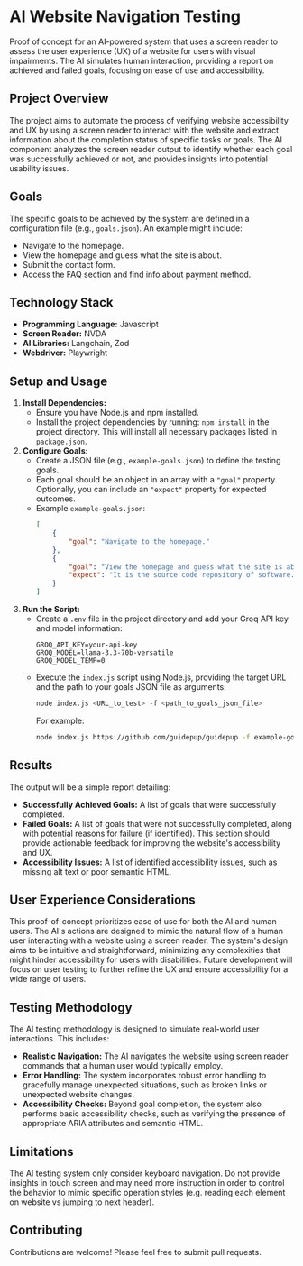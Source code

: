 # AI Website Navigation Testing
Proof of concept for an AI-powered system that uses a screen reader to assess the user experience (UX) of a website for users with visual impairments. The AI simulates human interaction, providing a report on achieved and failed goals, focusing on ease of use and accessibility.

## Project Overview

The project aims to automate the process of verifying website accessibility and UX by using a screen reader to interact with the website and extract information about the completion status of specific tasks or goals. The AI component analyzes the screen reader output to identify whether each goal was successfully achieved or not, and provides insights into potential usability issues.

## Goals

The specific goals to be achieved by the system are defined in a configuration file (e.g., `goals.json`).  An example might include:

* Navigate to the homepage.
* View the homepage and guess what the site is about.
* Submit the contact form.
* Access the FAQ section and find info about payment method.


## Technology Stack

* **Programming Language:** Javascript
* **Screen Reader:** NVDA
* **AI Libraries:** Langchain, Zod
* **Webdriver:** Playwright


## Setup and Usage

1. **Install Dependencies:** 
   - Ensure you have Node.js and npm installed.
   - Install the project dependencies by running: `npm install` in the project directory. This will install all necessary packages listed in `package.json`.
2. **Configure Goals:** 
   - Create a JSON file (e.g., `example-goals.json`) to define the testing goals. 
   - Each goal should be an object in an array with a `"goal"` property. Optionally, you can include an `"expect"` property for expected outcomes.
   - Example `example-goals.json`:
     ```json
     [
         {
             "goal": "Navigate to the homepage."
         },
         {
             "goal": "View the homepage and guess what the site is about.",
             "expect": "It is the source code repository of software."
         }
     ]
     ```
3. **Run the Script:**
   - Create a `.env` file in the project directory and add your Groq API key and model information:
     ```env
     GROQ_API_KEY=your-api-key
     GROQ_MODEL=llama-3.3-70b-versatile
     GROQ_MODEL_TEMP=0
     ```
   - Execute the `index.js` script using Node.js, providing the target URL and the path to your goals JSON file as arguments:
     ```bash
     node index.js <URL_to_test> -f <path_to_goals_json_file>
     ```
     For example:
     ```bash
     node index.js https://github.com/guidepup/guidepup -f example-goals.json
     ```

## Results

The output will be a simple report detailing:

* **Successfully Achieved Goals:** A list of goals that were successfully completed.
* **Failed Goals:** A list of goals that were not successfully completed, along with potential reasons for failure (if identified).  This section should provide actionable feedback for improving the website's accessibility and UX.
* **Accessibility Issues:** A list of identified accessibility issues, such as missing alt text or poor semantic HTML.

## User Experience Considerations

This proof-of-concept prioritizes ease of use for both the AI and human users. The AI's actions are designed to mimic the natural flow of a human user interacting with a website using a screen reader. The system's design aims to be intuitive and straightforward, minimizing any complexities that might hinder accessibility for users with disabilities.  Future development will focus on user testing to further refine the UX and ensure accessibility for a wide range of users.

## Testing Methodology

The AI testing methodology is designed to simulate real-world user interactions. This includes:

* **Realistic Navigation:** The AI navigates the website using screen reader commands that a human user would typically employ.
* **Error Handling:** The system incorporates robust error handling to gracefully manage unexpected situations, such as broken links or unexpected website changes.
* **Accessibility Checks:** Beyond goal completion, the system also performs basic accessibility checks, such as verifying the presence of appropriate ARIA attributes and semantic HTML.

## Limitations

The AI testing system only consider keyboard navigation. Do not provide insights in touch screen and may need more instruction in order to control the behavior to mimic specific operation styles (e.g. reading each element on website vs jumping to next header).

## Contributing

Contributions are welcome! Please feel free to submit pull requests.
